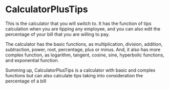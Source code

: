 # CalculatorPlusTips

This is the calculator that you will switch to. It has the function of tips calculation when you are tipping any employee, and you can also edit the percentage of your bill that you are willing to pay.  

The calculator has the basic functions, as multiplication, division, addition, subtraction, power, root, percentage, plus or minus. And, it also has more complex function, as logarithm, tangent, cosine, sine, hyperbolic functions, and exponential function.

Summing up, CalculatorPlusTips is a calculator with basic and complex functions but can also calculate tips taking into consideration the percentage of a bill
